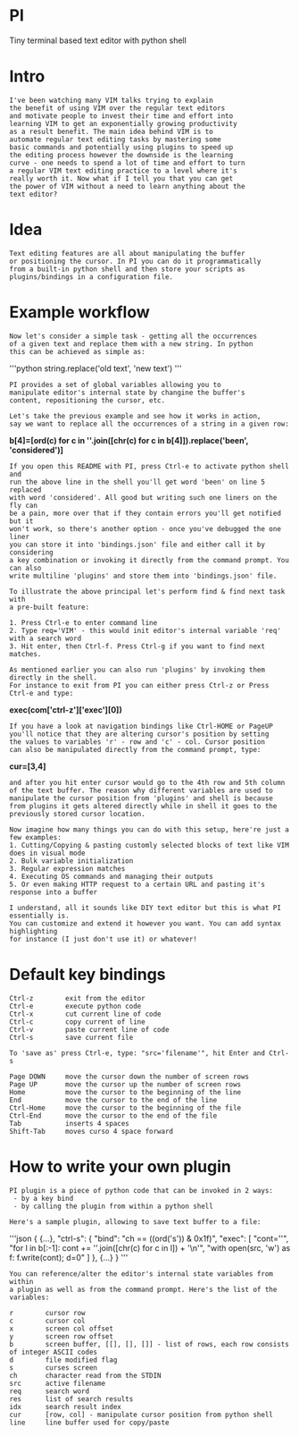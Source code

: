 # PI
Tiny terminal based text editor with python shell

# Intro
    I've been watching many VIM talks trying to explain
    the benefit of using VIM over the regular text editors
    and motivate people to invest their time and effort into
    learning VIM to get an exponentially growing productivity
    as a result benefit. The main idea behind VIM is to
    automate regular text editing tasks by mastering some
    basic commands and potentially using plugins to speed up
    the editing process however the downside is the learning
    curve - one needs to spend a lot of time and effort to turn
    a regular VIM text editing practice to a level where it's
    really worth it. Now what if I tell you that you can get
    the power of VIM without a need to learn anything about the
    text editor?


# Idea
    Text editing features are all about manipulating the buffer
    or positioning the cursor. In PI you can do it programmatically
    from a built-in python shell and then store your scripts as
    plugins/bindings in a configuration file.

# Example workflow
    Now let's consider a simple task - getting all the occurrences
    of a given text and replace them with a new string. In python
    this can be achieved as simple as:

'''python
string.replace('old text', 'new text')</strong>
'''

    PI provides a set of global variables allowing you to
    manipulate editor's internal state by changine the buffer's
    content, repositioning the cursor, etc.

    Let's take the previous example and see how it works in action,
    say we want to replace all the occurrences of a string in a given row:

<strong>b[4]=[ord(c) for c in ''.join([chr(c) for c in b[4]]).replace('been', 'considered')]</strong>

    If you open this README with PI, press Ctrl-e to activate python shell and
    run the above line in the shell you'll get word 'been' on line 5 replaced
    with word 'considered'. All good but writing such one liners on the fly can
    be a pain, more over that if they contain errors you'll get notified but it
    won't work, so there's another option - once you've debugged the one liner
    you can store it into 'bindings.json' file and either call it by considering
    a key combination or invoking it directly from the command prompt. You can also
    write multiline 'plugins' and store them into 'bindings.json' file.

    To illustrate the above principal let's perform find & find next task with
    a pre-built feature:

    1. Press Ctrl-e to enter command line
    2. Type req='VIM' - this would init editor's internal variable 'req' with a search word
    3. Hit enter, then Ctrl-f. Press Ctrl-g if you want to find next matches.

    As mentioned earlier you can also run 'plugins' by invoking them directly in the shell.
    For instance to exit from PI you can either press Ctrl-z or Press Ctrl-e and type:
    
<strong>exec(com['ctrl-z']['exec'][0])</strong>

    If you have a look at navigation bindings like Ctrl-HOME or PageUP
    you'll notice that they are altering cursor's position by setting
    the values to variables 'r' - row and 'c' - col. Cursor position
    can also be manipulated directly from the command prompt, type:

<strong>cur=[3,4]</strong>

    and after you hit enter cursor would go to the 4th row and 5th column
    of the text buffer. The reason why different variables are used to
    manipulate the cursor position from 'plugins' and shell is because
    from plugins it gets altered directly while in shell it goes to the
    previously stored cursor location.

    Now imagine how many things you can do with this setup, here're just a few examples:
    1. Cutting/Copying & pasting customly selected blocks of text like VIM does in visual mode
    2. Bulk variable initialization
    3. Regular expression matches
    4. Executing OS commands and managing their outputs
    5. Or even making HTTP request to a certain URL and pasting it's response into a buffer

    I understand, all it sounds like DIY text editor but this is what PI essentially is.
    You can customize and extend it however you want. You can add syntax highlighting
    for instance (I just don't use it) or whatever!

# Default key bindings
    Ctrl-z        exit from the editor
    Ctrl-e        execute python code
    Ctrl-x        cut current line of code
    Ctrl-c        copy current of line
    Ctrl-v        paste current line of code
    Ctrl-s        save current file
    
    To 'save as' press Ctrl-e, type: "src='filename'", hit Enter and Ctrl-s

    Page DOWN     move the cursor down the number of screen rows
    Page UP       move the cursor up the number of screen rows
    Home          move the cursor to the beginning of the line
    End           move the cursor to the end of the line
    Ctrl-Home     move the cursor to the beginning of the file
    Ctrl-End      move the cursor to the end of the file
    Tab           inserts 4 spaces
    Shift-Tab     moves curso 4 space forward

# How to write your own plugin
    PI plugin is a piece of python code that can be invoked in 2 ways:
     - by a key bind
     - by calling the plugin from within a python shell

    Here's a sample plugin, allowing to save text buffer to a file:

'''json
{
  {...},
  "ctrl-s": {
    "bind": "ch == ((ord('s')) & 0x1f)",
    "exec": [
      "cont=''",
      "for l in b[:-1]: cont += ''.join([chr(c) for c in l]) + '\\n'",
      "with open(src, 'w') as f: f.write(cont); d=0"
    ]
  },
  {...}
}
    '''

    You can reference/alter the editor's internal state variables from within
    a plugin as well as from the command prompt. Here's the list of the variables:

    r        cursor row
    c        cursor col
    x        screen col offset
    y        screen row offset
    b        screen buffer, [[], [], []] - list of rows, each row consists of integer ASCII codes
    d        file modified flag
    s        curses screen
    ch       character read from the STDIN
    src      active filename
    req      search word
    res      list of search results
    idx      search result index
    cur      [row, col] - manipulate cursor position from python shell
    line     line buffer used for copy/paste

